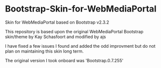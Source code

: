 # Bootstrap-Skin-for-WebMediaPortal
Skin for WebMediaPortal based on Bootstrap v2.3.2

This repository is based upon the original WebMediaPortal Bootstrap skin/theme by Kay Schasfoort and modified by ajs

I have fixed a few issues I found and added the odd improvment but do not plan on maintaining this skin long term.

The original version I took onboard was 'Bootstrap.0.7.255'
